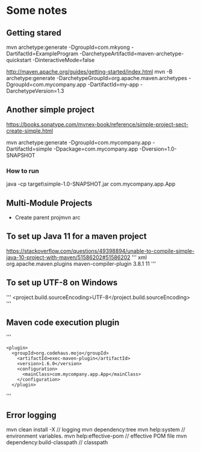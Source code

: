# Some notes

## Getting stared

mvn archetype:generate -DgroupId=com.mkyong -DartifactId=ExampleProgram -DarchetypeArtifactId=maven-archetype-quickstart -DinteractiveMode=false

<http://maven.apache.org/guides/getting-started/index.html>
mvn -B archetype:generate -DarchetypeGroupId=org.apache.maven.archetypes -DgroupId=com.mycompany.app -DartifactId=my-app -DarchetypeVersion=1.3

## Another simple project

<https://books.sonatype.com/mvnex-book/reference/simple-project-sect-create-simple.html>

mvn archetype:generate -DgroupId=com.mycompany.app -DartifactId=simple -Dpackage=com.mycompany.app -Dversion=1.0-SNAPSHOT

### How to run

java -cp target\simple-1.0-SNAPSHOT.jar com.mycompany.app.App

## Multi-Module Projects

- Create parent projmvn arc

## To set up Java 11 for a maven project

<https://stackoverflow.com/questions/49398894/unable-to-compile-simple-java-10-project-with-maven/51586202#51586202>
''' xml
<plugin>
    <groupId>org.apache.maven.plugins</groupId>
    <artifactId>maven-compiler-plugin</artifactId>
    <version>3.8.1</version>
    <configuration>
        <release>11</release>   <!-- or <release>10</release>-->
    </configuration>
</plugin>
'''

## To set up UTF-8 on Windows

'''
  <properties>
    <project.build.sourceEncoding>UTF-8</project.build.sourceEncoding>
  </properties>
'''

## Maven code execution plugin

'''
<build>
  <plugins>

    <plugin>
      <groupId>org.codehaus.mojo</groupId>
        <artifactId>exec-maven-plugin</artifactId>
        <version>1.6.0</version>
        <configuration>
          <mainClass>com.mycompany.app.App</mainClass>
        </configuration>
      </plugin>

  </plugins>
</build>
'''

## Error logging

mvn clean install -X // logging
mvn dependency:tree
mvn help:system   // environment variables.
mvn help:effective-pom  // effective POM file
mvn dependency:build-classpath  // classpath
